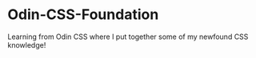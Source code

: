 # Odin-CSS-Foundation
Learning from Odin CSS where I put together some of my newfound CSS knowledge!